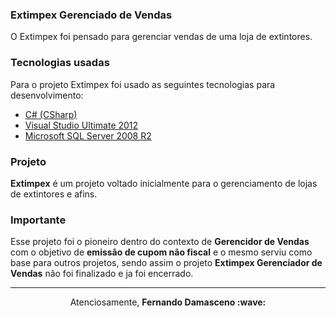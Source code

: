 ### Extimpex Gerenciado de Vendas
O Extimpex foi pensado para gerenciar vendas de uma loja de extintores.

### Tecnologias usadas
Para o projeto Extimpex foi usado as seguintes tecnologias para desenvolvimento:
- [C# (CSharp)](https://docs.microsoft.com/pt-br/dotnet/csharp/)
- [Visual Studio Ultimate 2012](https://docs.microsoft.com/en-us/previous-versions/visualstudio/)
- [Microsoft SQL Server 2008 R2](https://docs.microsoft.com/pt-br/previous-versions/sql/)

### Projeto

<b>Extimpex</b> é um projeto voltado inicialmente para o gerenciamento de lojas de extintores e afins.

### Importante <br>
Esse projeto foi o pioneiro dentro do contexto de <b>Gerencidor de Vendas</b> com o objetivo de <b>emissão de cupom não fiscal</b> e o mesmo serviu como base para outros projetos, sendo assim o projeto <b>Extimpex Gerenciador de Vendas</b> não foi finalizado e ja foi encerrado.

---

<p align="center">Atenciosamente, <strong>Fernando Damasceno :wave: </p>
